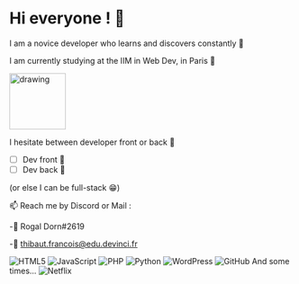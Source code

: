 # Hi everyone ! :wave:

I am a novice developer who learns and discovers constantly 🤩

I am currently studying at the IIM in Web Dev, in Paris 🥖 

<img src="https://user-images.githubusercontent.com/90460073/133886293-3da8d790-a1cf-4c6e-87b5-de5efe038abd.png" alt="drawing" width="100"/>

I hesitate between developer front or back :thinking:
- [ ] Dev front :lipstick:
- [ ] Dev back :hammer:

(or else I can be full-stack :grin:)


:mailbox: Reach me by Discord or Mail :

   -:robot: Rogal Dorn#2619
  
   -:email: thibaut.francois@edu.devinci.fr

![HTML5](https://img.shields.io/badge/html5-%23E34F26.svg?style=for-the-badge&logo=html5&logoColor=white)
![JavaScript](https://img.shields.io/badge/javascript-%23323330.svg?style=for-the-badge&logo=javascript&logoColor=%23F7DF1E)
![PHP](https://img.shields.io/badge/php-%23777BB4.svg?style=for-the-badge&logo=php&logoColor=white)
![Python](https://img.shields.io/badge/python-3670A0?style=for-the-badge&logo=python&logoColor=ffdd54)
![WordPress](https://img.shields.io/badge/WordPress-%23117AC9.svg?style=for-the-badge&logo=WordPress&logoColor=white)
![GitHub](https://img.shields.io/badge/github-%23121011.svg?style=for-the-badge&logo=github&logoColor=white)
And some times... ![Netflix](https://img.shields.io/badge/Netflix-E50914?style=for-the-badge&logo=netflix&logoColor=white)
